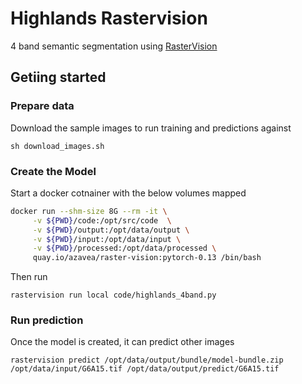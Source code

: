 
# Highlands Rastervision
4 band semantic segmentation using [RasterVision](https://rastervision.io/) 

## Getiing started
### Prepare data
Download the sample images to run training and predictions against
```shell
sh download_images.sh   
```

### Create the Model
Start a docker cotnainer with the below volumes mapped
```sh
docker run --shm-size 8G --rm -it \
     -v ${PWD}/code:/opt/src/code  \
     -v ${PWD}/output:/opt/data/output \
     -v ${PWD}/input:/opt/data/input \
     -v ${PWD}/processed:/opt/data/processed \
     quay.io/azavea/raster-vision:pytorch-0.13 /bin/bash
```

Then run
```shell
rastervision run local code/highlands_4band.py
```

### Run prediction
Once the model is created, it can predict other images
```shell
rastervision predict /opt/data/output/bundle/model-bundle.zip /opt/data/input/G6A15.tif /opt/data/output/predict/G6A15.tif
```
